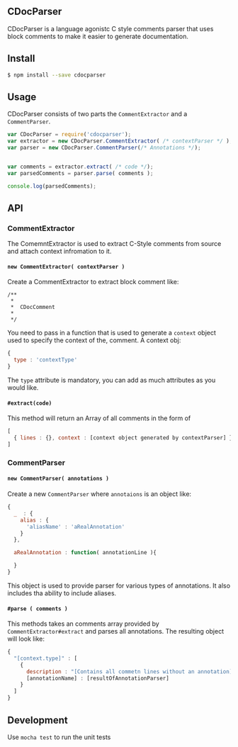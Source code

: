 CDocParser
---
CDocParser is a language agonistc C style comments parser that uses block comments to make it easier to generate documentation.


## Install

```bash
$ npm install --save cdocparser
```


## Usage

CDocParser consists of two parts the `CommentExtractor` and a `CommentParser`.


```js
var CDocParser = require('cdocparser');
var extractor = new CDocParser.CommentExtractor( /* contextParser */ );
var parser = new CDocParser.CommentParser(/* Annotations */);


var comments = extractor.extract( /* code */);
var parsedComments = parser.parse( comments );

console.log(parsedComments);

```

## API

### CommentExtractor

The ComemntExtractor is used to extract C-Style comments from source and attach context infromation to it.

#### `new CommentExtractor( contextParser )`

Create a CommentExtractor to extract block comment like:

```
/**
 *
 *  CDocComment
 *
 */
```

You need to pass in a function that is used to generate a `context` object used to specify the context of the, comment.
A context obj:
```js
{
  type : 'contextType'
}
```

The `type` attribute is mandatory, you can add as much attributes as you would like.


#### `#extract(code)`

This method will return an Array of all comments in the form of
```js
[
  { lines : {}, context : [context object generated by contextParser] }
]
```


### CommentParser

#### `new CommentParser( annotations )`

Create a new `CommentParser` where `annotaions` is an object like:
```js
{
  _  : {
    alias : {
      'aliasName' : 'aRealAnnotation'
    }
  },

  aRealAnnotation : function( annotationLine ){

  }
}
```

This object is used to provide parser for various types of annotations. It also includes tha ability to include aliases.


#### `#parse ( comments )`

This methods takes an comments array provided by `CommentExtractor#extract` and parses all annotations. The resulting
object will look like:

```js
{
  "[context.type]" : [
    {
      description : "[Contains all commetn lines without an annotation]",
      [annotationName] : [resultOfAnnotationParser]
    }
  ]
}
```


## Development

Use `mocha test` to run the unit tests






